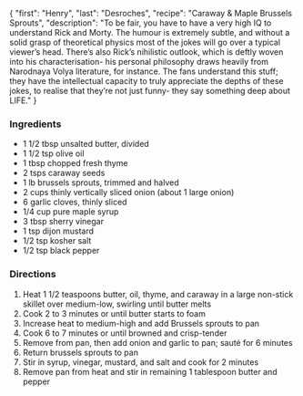 {
    "first": "Henry",
    "last": "Desroches",
    "recipe": "Caraway & Maple Brussels Sprouts",
    "description": "To be fair, you have to have a very high IQ to understand Rick and Morty. The humour is extremely subtle, and without a solid grasp of theoretical physics most of the jokes will go over a typical viewer’s head. There’s also Rick’s nihilistic outlook, which is deftly woven into his characterisation- his personal philosophy draws heavily from Narodnaya Volya literature, for instance. The fans understand this stuff; they have the intellectual capacity to truly appreciate the depths of these jokes, to realise that they’re not just funny- they say something deep about LIFE."
}

<div class="ingredients">
        <h3>Ingredients</h3>
        <ul>
<li>1 1/2 tbsp unsalted butter, divided</li>
<li>1 1/2 tsp olive oil</li>
<li>1 tbsp chopped fresh thyme</li>
<li>2 tsps caraway seeds</li>
<li>1 lb brussels sprouts, trimmed and halved</li>
<li>2 cups thinly vertically sliced onion (about 1 large onion)</li>
<li>6 garlic cloves, thinly sliced</li>
<li>1/4 cup pure maple syrup</li>
<li>3 tbsp sherry vinegar</li>
<li>1 tsp dijon mustard</li>
<li>1/2 tsp kosher salt</li>
<li>1/2 tsp black pepper</li>
        </ul>
      </div>
      <div class="directions">
        <h3>Directions</h3>
        <ol>
<li>Heat 1 1/2 teaspoons butter, oil, thyme, and caraway in a large non-stick skillet over medium-low, swirling until butter melts</li>
<li>Cook 2 to 3 minutes or until butter starts to foam</li>
<li>Increase heat to medium-high and add Brussels sprouts to pan</li>
<li>Cook 6 to 7 minutes or until browned and crisp-tender</li>
<li>Remove from pan, then add onion and garlic to pan; sauté for 6 minutes</li>
<li>Return brussels sprouts to pan</li>
<li>Stir in syrup, vinegar, mustard, and salt and cook for 2 minutes</li>
<li>Remove pan from heat and stir in remaining 1 tablespoon butter and pepper</li>
        </ol>
      </div>

